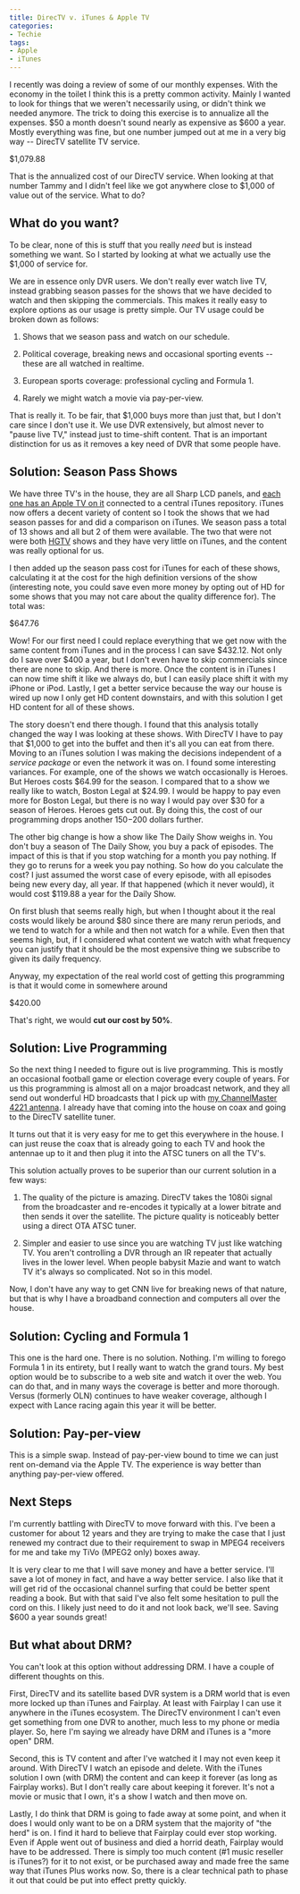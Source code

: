```yaml
---
title: DirecTV v. iTunes & Apple TV
categories:
- Techie
tags:
- Apple
- iTunes
---
```


I recently was doing a review of some of our monthly expenses. With the economy in the toilet I think this is a pretty common activity. Mainly I wanted to look for things that we weren't necessarily using, or didn't think we needed anymore. The trick to doing this exercise is to annualize all the expenses. $50 a month doesn't sound nearly as expensive as $600 a year.
Mostly everything was fine, but one number jumped out at me in a very big way -- DirecTV satellite TV service.

$1,079.88

That is the annualized cost of our DirecTV service. When looking at that number Tammy and I didn't feel like we got anywhere close to $1,000 of value out of the service. What to do?

## What do you want?

To be clear, none of this is stuff that you really _need_ but is instead something we want. So I started by looking at what we actually use the $1,000 of service for.

We are in essence only DVR users. We don't really ever watch live TV, instead grabbing season passes for the shows that we have decided to watch and then skipping the commercials. This makes it really easy to explore options as our usage is pretty simple. Our TV usage could be broken down as follows:



  1. Shows that we season pass and watch on our schedule.


  2. Political coverage, breaking news and occasional sporting events -- these are all watched in realtime.


  3. European sports coverage: professional cycling and Formula 1.


  4. Rarely we might watch a movie via pay-per-view.

That is really it. To be fair, that $1,000 buys more than just that, but I don't care since I don't use it. We use DVR extensively, but almost never to "pause live TV," instead just to time-shift content. That is an important distinction for us as it removes a key need of DVR that some people have.

## Solution: Season Pass Shows

We have three TV's in the house, they are all Sharp LCD panels, and [each one has an Apple TV on it](/thingelstad/all-in-on-apple-tv) connected to a central iTunes repository. iTunes now offers a decent variety of content so I took the shows that we had season passes for and did a comparison on iTunes. We season pass a total of 13 shows and all but 2 of them were available. The two that were not were both [HGTV](http://www.hgtv.com/) shows and they have very little on iTunes, and the content was really optional for us.

I then added up the season pass cost for iTunes for each of these shows, calculating it at the cost for the high definition versions of the show (interesting note, you could save even more money by opting out of HD for some shows that you may not care about the quality difference for). The total was:

$647.76

Wow! For our first need I could replace everything that we get now with the same content from iTunes and in the process I can save $432.12. Not only do I save over $400 a year, but I don't even have to skip commercials since there are none to skip. And there is more. Once the content is in iTunes I can now time shift it like we always do, but I can easily place shift it with my iPhone or iPod. Lastly, I get a better service because the way our house is wired up now I only get HD content downstairs, and with this solution I get HD content for all of these shows.

The story doesn't end there though. I found that this analysis totally changed the way I was looking at these shows. With DirecTV I have to pay that $1,000 to get into the buffet and then it's all you can eat from there. Moving to an iTunes solution I was making the decisions independent of a _service package_ or even the network it was on. I found some interesting variances. For example, one of the shows we watch occasionally is Heroes. But Heroes costs $64.99 for the season. I compared that to a show we really like to watch, Boston Legal at $24.99. I would be happy to pay even more for Boston Legal, but there is no way I would pay over $30 for a season of Heroes. Heroes gets cut out. By doing this, the cost of our programming drops another $150-$200 dollars further.

The other big change is how a show like The Daily Show weighs in. You don't buy a season of The Daily Show, you buy a pack of episodes. The impact of this is that if you stop watching for a month you pay nothing. If they go to reruns for a week you pay nothing. So how do you calculate the cost? I just assumed the worst case of every episode, with all episodes being new every day, all year. If that happened (which it never would), it would cost $119.88 a year for the Daily Show.

On first blush that seems really high, but when I thought about it the real costs would likely be around $80 since there are many rerun periods, and we tend to watch for a while and then not watch for a while. Even then that seems high, but, if I considered what content we watch with what frequency you can justify that it should be the most expensive thing we subscribe to given its daily frequency.

Anyway, my expectation of the real world cost of getting this programming is that it would come in somewhere around

$420.00

That's right, we would **cut our cost by 50%**.

## Solution: Live Programming

So the next thing I needed to figure out is live programming. This is mostly an occasional football game or election coverage every couple of years. For us this programming is almost all on a major broadcast network, and they all send out wonderful HD broadcasts that I pick up with [my ChannelMaster 4221 antenna](/thingelstad/hd-antennae-comparison). I already have that coming into the house on coax and going to the DirecTV satellite tuner.

It turns out that it is very easy for me to get this everywhere in the house. I can just reuse the coax that is already going to each TV and hook the antennae up to it and then plug it into the ATSC tuners on all the TV's.

This solution actually proves to be superior than our current solution in a few ways:



  1. The quality of the picture is amazing. DirecTV takes the 1080i signal from the broadcaster and re-encodes it typically at a lower bitrate and then sends it over the satellite. The picture quality is noticeably better using a direct OTA ATSC tuner.


  2. Simpler and easier to use since you are watching TV just like watching TV. You aren't controlling a DVR through an IR repeater that actually lives in the lower level. When people babysit Mazie and want to watch TV it's always so complicated. Not so in this model.

Now, I don't have any way to get CNN live for breaking news of that nature, but that is why I have a broadband connection and computers all over the house.

## Solution: Cycling and Formula 1

This one is the hard one. There is no solution. Nothing. I'm willing to forego Formula 1 in its entirety, but I really want to watch the grand tours. My best option would be to subscribe to a web site and watch it over the web. You can do that, and in many ways the coverage is better and more thorough. Versus (formerly OLN) continues to have weaker coverage, although I expect with Lance racing again this year it will be better.

## Solution: Pay-per-view

This is a simple swap. Instead of pay-per-view bound to time we can just rent on-demand via the Apple TV. The experience is way better than anything pay-per-view offered.

## Next Steps

I'm currently battling with DirecTV to move forward with this. I've been a customer for about 12 years and they are trying to make the case that I just renewed my contract due to their requirement to swap in MPEG4 receivers for me and take my TiVo (MPEG2 only) boxes away.

It is very clear to me that I will save money and have a better service. I'll save a lot of money in fact, and have a way better service. I also like that it will get rid of the occasional channel surfing that could be better spent reading a book. But with that said I've also felt some hesitation to pull the cord on this. I likely just need to do it and not look back, we'll see. Saving $600 a year sounds great!

## But what about DRM?

You can't look at this option without addressing DRM. I have a couple of different thoughts on this.

First, DirecTV and its satellite based DVR system is a DRM world that is even more locked up than iTunes and Fairplay. At least with Fairplay I can use it anywhere in the iTunes ecosystem. The DirecTV environment I can't even get something from one DVR to another, much less to my phone or media player. So, here I'm saying we already have DRM and iTunes is a "more open" DRM.

Second, this is TV content and after I've watched it I may not even keep it around. With DirecTV I watch an episode and delete. With the iTunes solution I own (with DRM) the content and can keep it forever (as long as Fairplay works). But I don't really care about keeping it forever. It's not a movie or music that I own, it's a show I watch and then move on.

Lastly, I do think that DRM is going to fade away at some point, and when it does I would only want to be on a DRM system that the majority of "the herd" is on. I find it hard to believe that Fairplay could ever stop working. Even if Apple went out of business and died a horrid death, Fairplay would have to be addressed. There is simply too much content (#1 music reseller is iTunes?) for it to not exist, or be purchased away and made free the same way that iTunes Plus works now. So, there is a clear technical path to phase it out that could be put into effect pretty quickly.
